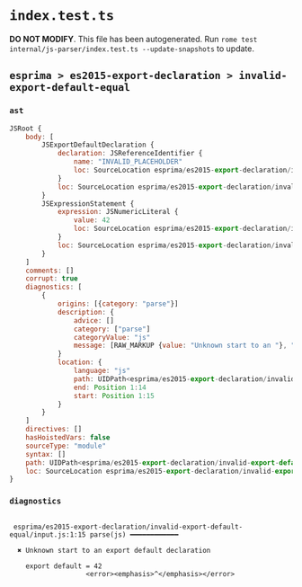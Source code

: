 # `index.test.ts`

**DO NOT MODIFY**. This file has been autogenerated. Run `rome test internal/js-parser/index.test.ts --update-snapshots` to update.

## `esprima > es2015-export-declaration > invalid-export-default-equal`

### `ast`

```javascript
JSRoot {
	body: [
		JSExportDefaultDeclaration {
			declaration: JSReferenceIdentifier {
				name: "INVALID_PLACEHOLDER"
				loc: SourceLocation esprima/es2015-export-declaration/invalid-export-default-equal/input.js 1:15-1:16
			}
			loc: SourceLocation esprima/es2015-export-declaration/invalid-export-default-equal/input.js 1:0-1:16
		}
		JSExpressionStatement {
			expression: JSNumericLiteral {
				value: 42
				loc: SourceLocation esprima/es2015-export-declaration/invalid-export-default-equal/input.js 1:17-1:19
			}
			loc: SourceLocation esprima/es2015-export-declaration/invalid-export-default-equal/input.js 1:17-1:19
		}
	]
	comments: []
	corrupt: true
	diagnostics: [
		{
			origins: [{category: "parse"}]
			description: {
				advice: []
				category: ["parse"]
				categoryValue: "js"
				message: [RAW_MARKUP {value: "Unknown start to an "}, "export default declaration"]
			}
			location: {
				language: "js"
				path: UIDPath<esprima/es2015-export-declaration/invalid-export-default-equal/input.js>
				end: Position 1:14
				start: Position 1:15
			}
		}
	]
	directives: []
	hasHoistedVars: false
	sourceType: "module"
	syntax: []
	path: UIDPath<esprima/es2015-export-declaration/invalid-export-default-equal/input.js>
	loc: SourceLocation esprima/es2015-export-declaration/invalid-export-default-equal/input.js 1:0-2:0
}
```

### `diagnostics`

```

 esprima/es2015-export-declaration/invalid-export-default-equal/input.js:1:15 parse(js) ━━━━━━━━━━━━

  ✖ Unknown start to an export default declaration

    export default = 42
                   <error><emphasis>^</emphasis></error>


```
